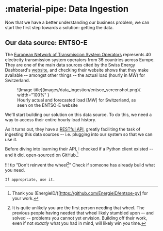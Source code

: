 # :material-pipe: Data Ingestion

Now that we have a better understanding our business problem, we can start the first step towards a solution: getting the data.

## Our data source: ENTSO-E

The [European Network of Transmission System Operators](https://www.entsoe.eu/) represents 40 electrcity transmission system operators from 36 countries across Europe. They are one of the main data sources cited by the Swiss Energy Dashboard's [website](https://energiedashboard.admin.ch/strom/stromverbrauch), and checking their website shows that they make available -- amongst other things -- the actual load (hourly in MW) for Switzerland.

<figure markdown="span">
  ![Image title](images/data_ingestion/entsoe_screenshot.png){ width="100%" }
  <figcaption>Hourly actual and forecasted load [MW] for Switzerland, as seen on the ENTSO-E website</figcaption>
</figure>

We'll start building our solution on this data source.
To do this, we need a way to access their entire hourly load history.

As it turns out, they have a [RESTful API](https://transparency.entsoe.eu/content/static_content/Static%20content/web%20api/Guide.html), greatly faciliting the task of ingesting this data sources -- i.e. plugging into our system so that we can use it.

Before diving into learning their API, I checked if a Python client existed -- and it did, open-sourced on GitHub.[^1]


!!! tip "Don't reinvent the wheel[^2]"
    Check if someone has already build what you need.

    If appropriate, use it.


[^1]: Thank you (EnergieID/)[https://github.com/EnergieID/entsoe-py] for your work.

[^2]: It is quite unlikely you are the first person needing that wheel. The previous people having needed that wheel likely stumbled upon -- and solved -- problems you cannot yet envision. Building off their work, even if not _exactly_ what you had in mind, will likely win you time.